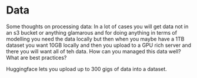 # Data

Some thoughts on processing data: In a lot of cases you will get data not in an s3 bucket or anything glamarous and for doing anything in terms of modelling you need the data locally but then when you maybe have a 1TB dataset you want 10GB locally and then you upload to a GPU rich server and there you will want all of teh data. How can you managed this data well? What are best practices?

Huggingface lets you upload up to 300 gigs of data into a dataset.

